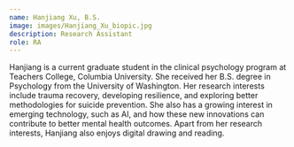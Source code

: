 ```yaml
---
name: Hanjiang Xu, B.S.
image: images/Hanjiang_Xu_biopic.jpg
description: Research Assistant
role: RA
---
```


Hanjiang is a current graduate student in the clinical psychology program at Teachers College, Columbia University. She received her B.S. degree in Psychology from the University of Washington. Her research interests include trauma recovery, developing resilience, and exploring better methodologies for suicide prevention. She also has a growing interest in emerging technology, such as AI, and how these new innovations can contribute to better mental health outcomes. Apart from her research interests, Hanjiang also enjoys digital drawing and reading. 